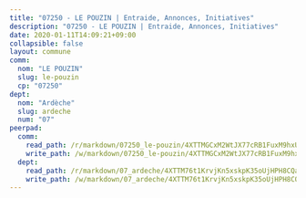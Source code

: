 ```yaml
---
title: "07250 - LE POUZIN | Entraide, Annonces, Initiatives"
description: "07250 - LE POUZIN | Entraide, Annonces, Initiatives"
date: 2020-01-11T14:09:21+09:00
collapsible: false
layout: commune
comm:
  nom: "LE POUZIN"
  slug: le-pouzin
  cp: "07250"
dept:
  nom: "Ardèche"
  slug: ardeche
  num: "07"
peerpad:
  comm:
    read_path: /r/markdown/07250_le-pouzin/4XTTMGCxM2WtJX77cRB1FuxM9hxUmjnupF4WNHWq7emYfEMSV
    write_path: /w/markdown/07250_le-pouzin/4XTTMGCxM2WtJX77cRB1FuxM9hxUmjnupF4WNHWq7emYfEMSV-K3TgTsBX3SRVjLXtQZnpnw7j4vs4r699EJYbGz1X7RnUTxJFMgbzodw6726a6Exr2Um22rAy4my9JxrpQbdHafGiJc6gKTpYPBXuCkU1NBvb1mKm496uHybzewZknY49A5xBtSgD
  dept:
    read_path: /r/markdown/07_ardeche/4XTTM76t1KrvjKn5xskpK35oUjHPH8CQaLdMsC4TVbgaVPp9H
    write_path: /w/markdown/07_ardeche/4XTTM76t1KrvjKn5xskpK35oUjHPH8CQaLdMsC4TVbgaVPp9H-K3TgTz6XqMtb1TG26LozWQGWzYCmeEroVRKKCBntm7SADEzfC88gC5qx4GzHEVb3Y3CHH1FRtgCq45v9wokwFBFS6YysdmDNnD29f5C4C6FuF2ZpCUFJZY3XzmFx1kWscUwpw6qR
---
```


